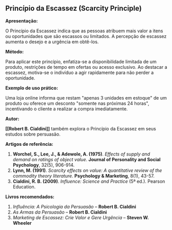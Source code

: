 ## Princípio da Escassez (Scarcity Principle)

**Apresentação:**

O Princípio da Escassez indica que as pessoas atribuem mais valor a itens ou oportunidades que são escassos ou limitados. A percepção de escassez aumenta o desejo e a urgência em obtê-los.

**Método:**

Para aplicar este princípio, enfatiza-se a disponibilidade limitada de um produto, restrições de tempo em ofertas ou acesso exclusivo. Ao destacar a escassez, motiva-se o indivíduo a agir rapidamente para não perder a oportunidade.

**Exemplo de uso prático:**

Uma loja online informa que restam "apenas 3 unidades em estoque" de um produto ou oferece um desconto "somente nas próximas 24 horas", incentivando o cliente a realizar a compra imediatamente.

**Autor:**

**[[Robert B. Cialdini]]** também explora o Princípio da Escassez em seus estudos sobre persuasão.

**Artigos de referência:**

1. **Worchel, S., Lee, J., & Adewole, A. (1975)**. _Effects of supply and demand on ratings of object value_. **Journal of Personality and Social Psychology**, 32(5), 906-914.
2. **Lynn, M. (1991)**. _Scarcity effects on value: A quantitative review of the commodity theory literature_. **Psychology & Marketing**, 8(1), 43-57.
3. **Cialdini, R. B. (2009)**. _Influence: Science and Practice_ (5ª ed.). Pearson Education.

**Livros recomendados:**

1. _Influência: A Psicologia da Persuasão_ – **Robert B. Cialdini**
2. _As Armas da Persuasão_ – **Robert B. Cialdini**
3. _Marketing de Escassez: Crie Valor e Gere Urgência_ – **Steven W. Wheeler**